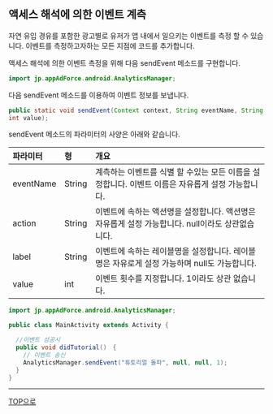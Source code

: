 ## 액세스 해석에 의한 이벤트 계측

자연 유입 경유를 포함한 광고별로 유저가 앱 내에서 일으키는 이벤트를 측정 할 수 있습니다. 이벤트를 측정하고자하는 모든 지점에 코드를 추가합니다.

액세스 해석에 의한 이벤트 측정을 위해 다음 sendEvent 메소드를 구현합니다.

```java
import jp.appAdForce.android.AnalyticsManager;
```

다음 sendEvent 메소드를 이용하여 이벤트 정보를 보냅니다.

```java
public static void sendEvent(Context context, String eventName, String action, String label,
int value);
```

sendEvent 메소드의 파라미터의 사양은 아래와 같습니다.

|파라미터|형|개요|
|:------|:------|:------|
|eventName|String|계측하는 이벤트를 식별 할 수있는 모든 이름을 설정합니다. 이벤트 이름은 자유롭게 설정 가능합니다.|
|action|String|이벤트에 속하는 액션명을 설정합니다. 액션명은 자유롭게 설정 가능합니다. null이라도 상관없습니다.|
|label|String|이벤트에 속하는 레이블명을 설정합니다. 레이블명은 자유로게 설정 가능하며 null도 가능합니다.|
|value|int|이벤트 횟수를 지정합니다. 1이라도 상관 없습니다.|




```java
import jp.appAdForce.android.AnalyticsManager;

public class MainActivity extends Activity {

  //이벤트 성공시
  public void didTutorial()　{
    // 이벤트 송신
    AnalyticsManager.sendEvent("튜토리얼 돌파", null, null, 1);
  }
}
```

---
[TOP으로](/lang/ko/README.md)
